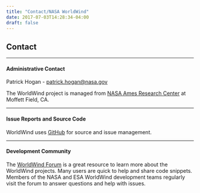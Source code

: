 ```yaml
---
title: "Contact/NASA WorldWind"
date: 2017-07-03T14:28:34-04:00
draft: false
---
```


## Contact

---

#### Administrative Contact

Patrick Hogan - [patrick.hogan@nasa.gov](mailto:patrick.hogan@nasa.gov)

The WorldWind project is managed from [NASA Ames Research Center](https://www.nasa.gov/ames) at Moffett Field, CA.

---

#### Issue Reports and Source Code

WorldWind uses [GitHub](https://github.com/NASAWorldWind/) for source and issue management.

---

#### Development Community

The [WorldWind Forum](https://forum.worldwindcentral.com/) is a great resource to learn more about the WorldWind
projects. Many users are quick to help and share code snippets. Members of the NASA and ESA WorldWind development teams
regularly visit the forum to answer questions and help with issues.


<br></br>
<br></br>